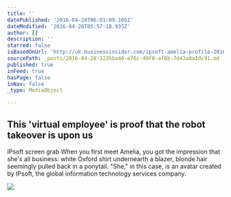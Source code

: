 ```yaml
---
title: ''
datePublished: '2016-04-28T06:01:09.105Z'
dateModified: '2016-04-28T05:57:18.935Z'
author: []
description: ''
starred: false
isBasedOnUrl: 'http://uk.businessinsider.com/ipsoft-amelia-profile-2016-4?r=US&IR=T'
sourcePath: _posts/2016-04-28-3235ba40-e76c-49f8-af8b-7d43a8a1dc91.md
published: true
inFeed: true
hasPage: false
inNav: false
_type: MediaObject

---
```

<article style=""><h1>This 'virtual employee' is proof that the robot takeover is upon us</h1><p>IPsoft screen grab When you first meet Amelia, you got the impression that she's all business: white Oxford shirt undernearth a blazer, blonde hair seemingly pulled back in a ponytail. "She," in this case, is an avatar created by IPsoft, the global information technology services company.</p><img src="http://static5.uk.businessinsider.com/image/5720ec91dd0895cd598b45e3-1190-625/this-virtual-employee-is-proof-that-the-robot-takeover-is-upon-us.jpg" /></article>